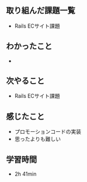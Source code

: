 ## 取り組んだ課題一覧
- Rails ECサイト課題
## わかったこと
- 
## 次やること
- Rails ECサイト課題
## 感じたこと
- プロモーションコードの実装
- 思ったよりも難しい
## 学習時間
- 2h 41min